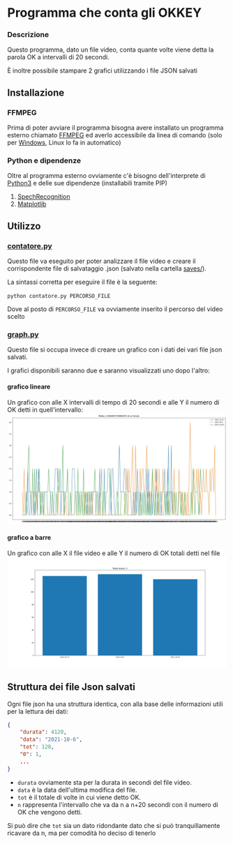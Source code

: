 # Programma che conta gli OKKEY 

### Descrizione
Questo programma, dato un file video, conta quante volte viene detta la parola OK a intervalli di 20 secondi.

È inoltre possibile stampare 2 grafici utilizzando i file JSON salvati

## Installazione
### FFMPEG
Prima di poter avviare il programma bisogna avere installato un programma esterno chiamato [FFMPEG](https://www.ffmpeg.org/) ed averlo accessibile da linea di comando (solo per [Windows](https://qastack.it/video/20495/how-do-i-set-up-and-use-ffmpeg-in-windows), Linux lo fa in automatico)

### Python e dipendenze
Oltre al programma esterno ovviamente c'è bisogno dell'interprete di [Python3](https://www.python.org/downloads/) e delle sue dipendenze (installabili tramite PIP)
1. [SpechRecognition](https://pypi.org/project/SpeechRecognition/)
1. [Matplotlib](https://pypi.org/project/matplotlib/)

## Utilizzo
### [contatore.py](contatore.py)
Questo file va eseguito per poter analizzare il file video e creare il corrispondente file di salvataggio .json (salvato nella cartella [saves/](saves/)).

La sintassi corretta per eseguire il file è la seguente:

`python contatore.py PERCORSO_FILE`

Dove al posto di `PERCORSO_FILE` va ovviamente inserito il percorso del video scelto

### [graph.py](graph.py)
Questo file si occupa invece di creare un grafico con i dati dei vari file json salvati.

I grafici disponibili saranno due e saranno visualizzati uno dopo l'altro:

#### grafico lineare
Un grafico con alle X intervalli di tempo di 20 secondi e alle Y il numero di OK detti in quell'intervallo:
![Grafico 1](immagini/grafico1.jpeg)

#### grafico a barre
Un grafico con alle X il file video e alle Y il numero di OK totali detti nel file
![Grafico 2](immagini/grafico2.jpeg)

## Struttura dei file Json salvati
Ogni file json ha una struttura identica, con alla base delle informazioni utili per la lettura dei dati:
```json
{
    "durata": 4120, 
    "data": "2021-10-6", 
    "tot": 128, 
    "0": 1,
    ...
}
```
- `durata` ovviamente sta per la durata in secondi del file video.
- `data` è la data dell'ultima modifica del file.
- `tot` è il totale di volte in cui viene detto OK.
- `n` rappresenta l'intervallo che va da n a n+20 secondi con il numero di OK che vengono detti.

Si può dire che `tot` sia un dato ridondante dato che si può tranquillamente ricavare da n, ma per comodità ho deciso di tenerlo